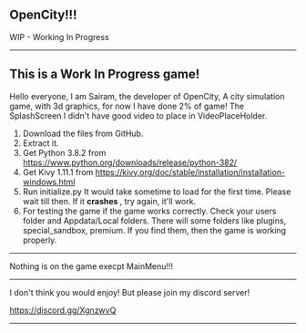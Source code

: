 OpenCity!!!
----------------------------------------------------------------------------------------------------------------------------------------------------------------------------------------------------------

WIP - Working In Progress 
__________________________________________________________________________________________________________________________________________________________________________________________________________

This is a Work In Progress game! 
----------------------------------------------------------------------------------------------------------------------------------------------------------------------------------------------------------

Hello everyone, I am Sairam, the developer of OpenCity, A city simulation game, with 3d graphics, for now I have done 2% of game! The SplashScreen I didn't have good video to place in VideoPlaceHolder.

1. Download the files from GitHub.
2. Extract it.
3. Get Python 3.8.2 from https://www.python.org/downloads/release/python-382/
4. Get Kivy 1.11.1 from https://kivy.org/doc/stable/installation/installation-windows.html
5. Run initialize.py It would take sometime to load for the first time. Please wait till then. If it <b> crashes </b>, try again, it'll work. 
6. For testing the game if the game works correctly. Check your users folder and Appdata/Local folders.
There will some folders like plugins, special_sandbox, premium. If you find them, then the game is working properly.
_____________________________________________________________________________________________________________________________________________________________________________________________________________

Nothing is on the game execpt MainMenu!!!

_____________________________________________________________________________________________________________________________________________________________________________________________________________

I don't think you would enjoy! But please join my discord server!

https://discord.gg/XgnzwvQ

______________________________________________________________________________________________________________________________________________________________________________________________________________
